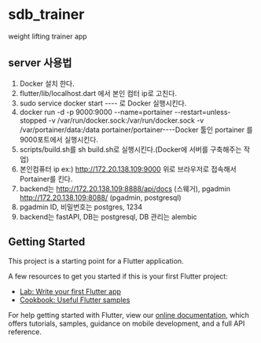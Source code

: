 # sdb_trainer

weight lifting trainer app

## server 사용법
1. Docker 설치 한다.
2. flutter/lib/localhost.dart 에서 본인 컴터 ip로 고친다. 
3. sudo service docker start ---- 로 Docker 실행시킨다.
4. docker run -d -p 9000:9000 --name=portainer --restart=unless-stopped -v /var/run/docker.sock:/var/run/docker.sock -v /var/portainer/data:/data portainer/portainer----Docker 툴인 portainer 를 9000포트에서 실행시킨다.
5. scripts/build.sh를 sh build.sh로 실행시킨다.(Docker에 서버를 구축해주는 작업)
6. 본인컴퓨터 ip ex:) http://172.20.138.109:9000 위로 브라우저로 접속해서 Portainer를 킨다.
7. backend는 http://172.20.138.109:8888/api/docs (스웨거), pgadmin http://172.20.138.109:8088/ (pgadmin, postgresql)
8. pgadmin ID, 비밀번호는 postgres, 1234
9. backend는 fastAPI, DB는 postgresql, DB 관리는 alembic

## Getting Started

This project is a starting point for a Flutter application.

A few resources to get you started if this is your first Flutter project:

- [Lab: Write your first Flutter app](https://flutter.dev/docs/get-started/codelab)
- [Cookbook: Useful Flutter samples](https://flutter.dev/docs/cookbook)

For help getting started with Flutter, view our
[online documentation](https://flutter.dev/docs), which offers tutorials,
samples, guidance on mobile development, and a full API reference.
